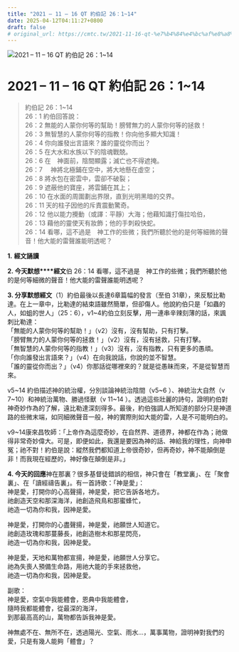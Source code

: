 ```yaml
---
title: "2021 – 11 – 16 QT 約伯記 26：1~14"
date: 2025-04-12T04:11:27+0800
draft: false
# original_url: https://cmtc.tw/2021-11-16-qt-%e7%b4%84%e4%bc%af%e8%a8%98-26%ef%bc%9a114
---
```


![2021 – 11 – 16 QT 約伯記 26：1~14](/images/qt.jpg   "2021 – 11 – 16 QT 約伯記 26：1~14")

# 2021 – 11 – 16 QT 約伯記 26：1~14

> 約伯記 26：1~14  
> 26：1 約伯回答說：  
> 26：2 無能的人蒙你何等的幫助！膀臂無力的人蒙你何等的拯救！  
> 26：3 無智慧的人蒙你何等的指教！你向他多顯大知識！  
> 26：4 你向誰發出言語來？誰的靈從你而出？  
> 26：5 在大水和水族以下的陰魂戰兢。  
> 26：6 在　神面前，陰間顯露；滅亡也不得遮掩。  
> 26：7 　神將北極鋪在空中，將大地懸在虛空；  
> 26：8 將水包在密雲中，雲卻不破裂；  
> 26：9 遮蔽他的寶座，將雲鋪在其上；  
> 26：10 在水面的周圍劃出界限，直到光明黑暗的交界。  
> 26：11 天的柱子因他的斥責震動驚奇。  
> 26：12 他以能力攪動（或譯：平靜）大海；他藉知識打傷拉哈伯，  
> 26：13 藉他的靈使天有妝飾；他的手刺殺快蛇。  
> 26：14 看哪，這不過是　神工作的些微；我們所聽於他的是何等細微的聲音！他大能的雷聲誰能明透呢？

**1.** **經文誦讀**

**2. 今天默想****經文**伯 26：14 看哪，這不過是　神工作的些微；我們所聽於他的是何等細微的聲音！他大能的雷聲誰能明透呢？

**3. 分享默想經文**（1）約伯最後以長達6章篇幅的發言（至伯 31章），來反駁比勒達。在上一章中，比勒達的結束語雖然簡單，但卻傷人。他說約伯只是「如蟲的人，如蛆的世人」（25：6），v1~4約伯立刻反擊，用一連串辛辣刻薄的話，來諷刺比勒達：  
「無能的人蒙你何等的幫助！」（v2）沒有，沒有幫助，只有打擊。  
「膀臂無力的人蒙你何等的拯救！」（v2）沒有，沒有拯救，只有打擊。  
「無智慧的人蒙你何等的指教！」（v3）沒有，沒有指教，只有更多的愚頑。  
「你向誰發出言語來？」（v4）在向我說話，你說的並不智慧。  
「誰的靈從你而出？」（v4）你那話從哪裡來的？就是從愚昧而來，不是從智慧而來。

v5~14 約伯描述神的統治權，分別談論神統治陰間（v5~6 ）、神統治大自然（v 7~10）和神統治萬物、勝過怪獸（v 11~14 ）。透過這些壯麗的詩句，證明約伯對神奇妙作為的了解，遠比勒達深刻得多。最後，約伯強調人所知道的部分只是神道路的些微末端，如同細微聲音一般，神的實際則如大能的雷，人是不可能明白的。

v9~14康來昌牧師：「上帝作為這麼奇妙，在自然界、道德界，神都在作為；祂做得非常奇妙偉大。可是，即便如此，我還是要因為神的話、神給我的理性，向神申冤；祂不對！約伯是說：縱然我們都知道上帝很奇妙，但再奇妙，神不能顛倒是非！而我現在經歷的，神好像在顛倒是非。」

**4. 今天的回應**神在那裏？很多基督徒錯誤的相信，神只會在「教堂裏」、在「聚會裏」、在「讀經禱告裏」。有一首詩歌：「神是愛」：  
神是愛，打開你的心高聲揚，神是愛，把它告訴各地方。  
祂創造天空和那深海洋，祂創造飛鳥和那蜜蜂忙，  
祂造一切為你和我，因神是愛。

神是愛，打開你的心盡聲揚，神是愛，祂願世人知道它。  
祂創造玫瑰和那蔓藤長，祂創造樹木和那星閃亮，  
祂造一切為你和我，因神是愛。

神是愛，天地和萬物都宣揚，神是愛，祂願世人分享它。  
祂為失喪人預備生命路，用祂大能的手來拯救他，  
祂造一切為你和我，因神是愛。

副歌：  
神是愛，空氣中我能體會，恩典中我能體會，  
隨時我都能體會，從最深的海洋，  
到那最高高的山，萬物都告訴我神是愛。

神無處不在、無所不在，透過陽光、空氣、雨水…，萬事萬物，證明神對我們的愛，只是有幾人能夠「體會」？